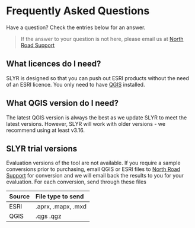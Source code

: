 <!-- use pronouns-->
# Frequently Asked Questions #
Have a question? Check the entries below for an answer. 
>If the answer to your question is not here, please email us at [North Road Support](mailto:info@north-road.com)

## What licences do I need? ##
SLYR is designed so that you can push out ESRI products without the need of an ESRI licence. You only need to have [QGIS](https://www.qgis.org/en/site/) installed.

## What QGIS version do I need? ##
The latest QGIS version is always the best as we update SLYR to meet the latest versions. However, SLYR will work with older versions - we recommend using at least v3.16.

## SLYR trial versions ##
Evaluation versions of the tool are not available. If you require a sample conversions prior to purchasing, email QGIS or ESRI files to [North Road Support](mailto:info@north-road.com) for conversion and we will email back the results to you for your evaluation. 
For each conversion, send through these files

| Source | File type to send |
| ------ | :----------------- |
| ESRI | .aprx, .mapx, .mxd |
| QGIS | .qgs .qgz |

